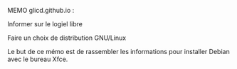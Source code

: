 MEMO  glicd.github.io  :

Informer sur le logiel libre 

Faire un choix de distribution GNU/Linux

Le but de ce mémo est de rassembler les informations pour installer Debian avec le bureau Xfce.
